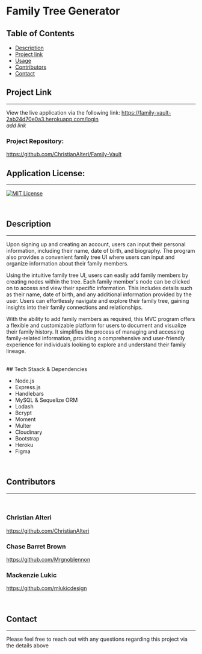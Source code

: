 
 # Family Tree Generator

 ## Table of Contents
- [Description](#description)
- [Project link](#project-link)
- [Usage](#usage)
- [Contributors](#contributors)
- [Contact](#contact)

 
 ## Project Link
---

View the live application via the following link:
https://family-vault-2ab24d70e0a3.herokuapp.com/login
<br>
*add link*

### Project Repository:
https://github.com/ChristianAlteri/Family-Vault


 ## Application License:
 ---
 [![MIT License](https://img.shields.io/badge/License-MIT-blue.svg)](https://opensource.org/licenses/MIT)

 <br>
 

 ## Description

 ---
Upon signing up and creating an account, users can input their personal information, including their name, date of birth, and biography. The program also provides a convenient family tree UI where users can input and organize information about their family members.

Using the intuitive family tree UI, users can easily add family members by creating nodes within the tree. Each family member's node can be clicked on to access and view their specific information. This includes details such as their name, date of birth, and any additional information provided by the user. Users can effortlessly navigate and explore their family tree, gaining insights into their family connections and relationships.

With the ability to add family members as required, this MVC program offers a flexible and customizable platform for users to document and visualize their family history. It simplifies the process of managing and accessing family-related information, providing a comprehensive and user-friendly experience for individuals looking to explore and understand their family lineage.

<br>
 ## Tech Staack & Dependencies

 - Node.js 
 - Express.js
 - Handlebars
 - MySQL & Sequelize ORM
 - Lodash
 - Bcrypt
 - Moment
 - Multer
 - Cloudinary
 - Bootstrap
 - Heroku
 - Figma

 <br>

 ## Contributors
 ---
 <br>
 
 ### Christian Alteri
 https://github.com/ChristianAlteri
 ### Chase Barret Brown
 https://github.com/Mrgnoblennon
 ### Mackenzie Lukic
 https://github.com/mlukicdesign

<br>

 ## Contact
 ---
 Please feel free to reach out with any questions regarding this project via the details above 


